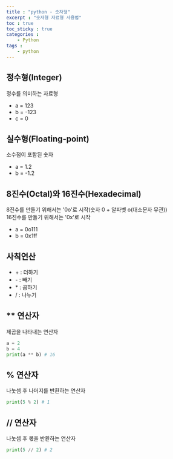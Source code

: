 ```yaml
---
title : "python - 숫자형"
excerpt : "숫자형 자료형 사용법"
toc : true
toc_sticky : true
categories :
    - Python
tags :
    - python
---
```


## 정수형(Integer)
정수를 의미하는 자료형
- a = 123
- b = -123
- c = 0

## 실수형(Floating-point)
소수점이 포함된 숫자
- a = 1.2
- b = -1.2

## 8진수(Octal)와 16진수(Hexadecimal)
8진수를 만들기 위해서는 '0o'로 시작(숫자 0 + 알파벳 o(대소문자 무관))  
16진수를 만들기 위해서는 '0x'로 시작
- a = 0o111
- b = 0x1ff

## 사칙연산
- \+ : 더하기
- \- : 빼기
- \* : 곱하기
- / : 나누기

## ** 연산자
제곱을 나타내는 연산자
```python
a = 2
b = 4
print(a ** b) # 16
```
## % 연산자
나눗셈 후 나머지를 반환하는 연산자
```python
print(5 % 2) # 1
```

## // 연산자
나눗셈 후 몫을 반환하는 연산자
```python
print(5 // 2) # 2
```